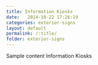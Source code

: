 ```yaml
---
title: Information Kiosks
date:   2014-10-22 17:26:19
categories: exterior-signs
layout: default
permalink: /:title/
folder: exterior-signs
---
```

Sample content Information Kiosks 